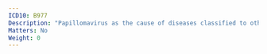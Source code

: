 ```yaml
---
ICD10: B977
Description: "Papillomavirus as the cause of diseases classified to other chapters"
Matters: No
Weight: 0
---
```



